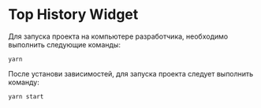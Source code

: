 # Top History Widget

Для запуска проекта на компьютере разработчика, необходимо выполнить следующие команды:

```
yarn
```

После установи зависимостей, для запуска проекта следует выполнить команду:
```
yarn start
```
